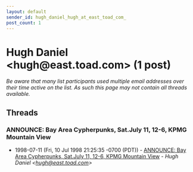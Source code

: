 ```yaml
---
layout: default
sender_id: hugh_daniel_hugh_at_east_toad_com_
post_count: 1
---
```


# Hugh Daniel <hugh<span>@</span>east.toad.com> (1 post)

_Be aware that many list participants used multiple email addresses over their time active on the list. As such this page may not contain all threads available._

## Threads

### ANNOUNCE: Bay Area Cypherpunks, Sat.July 11, 12-6, KPMG Mountain View
+ 1998-07-11 (Fri, 10 Jul 1998 21:25:35 -0700 (PDT)) - [ANNOUNCE: Bay Area Cypherpunks, Sat.July 11, 12-6, KPMG Mountain View](/archive/1998/07/59db8767c0178bcc7d2d99fd78eb6c0b6a640ddee35e371ffc6cbf813f35028f) - _Hugh Daniel \<hugh@east.toad.com\>_

